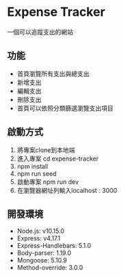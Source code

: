 # Expense Tracker
一個可以追蹤支出的網站

## 功能
- 首頁瀏覽所有支出與總支出
- 新增支出
- 編輯支出
- 刪除支出
- 首頁可以依照分類篩選瀏覽支出項目

## 啟動方式
1. 將專案clone到本地端
2. 進入專案 cd expense-tracker
3. npm install
4. npm run seed
5. 啟動專案 npm run dev
6. 在瀏覽器網址列輸入localhost : 3000
## 開發環境
- Node.js: v10.15.0
- Express: v4.17.1
- Express-Handlebars: 5.1.0
- Body-parser: 1.19.0
- Mongoose: 5.10.9
- Method-override: 3.0.0